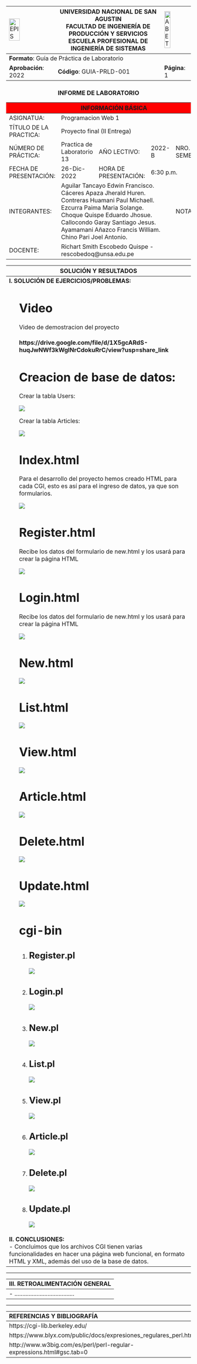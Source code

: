 <div align="center">
<table>
    <theader>
        <tr>
            <td><img src="https://github.com/rescobedoq/pw2/blob/main/epis.png?raw=true" alt="EPIS" style="width:50%; height:auto"/></td>
            <th>
                <span style="font-weight:bold;">UNIVERSIDAD NACIONAL DE SAN AGUSTIN</span><br />
                <span style="font-weight:bold;">FACULTAD DE INGENIERÍA DE PRODUCCIÓN Y SERVICIOS</span><br />
                <span style="font-weight:bold;">ESCUELA PROFESIONAL DE INGENIERÍA DE SISTEMAS</span>
            </th>
            <td><img src="https://github.com/rescobedoq/pw2/blob/main/abet.png?raw=true" alt="ABET" style="width:50%; height:auto"/></td>
        </tr>
    </theader>
    <tbody>
        <tr><td colspan="3"><span style="font-weight:bold;">Formato</span>: Guía de Práctica de Laboratorio</td></tr>
        <tr><td><span style="font-weight:bold;">Aprobación</span>:  2022 </td><td><span style="font-weight:bold;">Código</span>: GUIA-PRLD-001</td><td><span style="font-weight:bold;">Página</span>: 1</td></tr>
    </tbody>
</table>
</div>
<div align="center">
 <h3>INFORME DE LABORATORIO</h3>
</div>
<table>
 <theader>
  <tr><th colspan="6" bgcolor="red">INFORMACIÓN BÁSICA</th></tr>
 </theader>
 <tbody>
  <tr><td>ASIGNATUA:</td><td colspan="5">Programacion Web 1 </td></tr>
  <tr><td>TÍTULO DE LA PRACTICA:</td><td colspan="4">Proyecto final (II Entrega) <td></tr>
  <tr><td>NÚMERO DE PRÁCTICA:</td><td>Practica de Laboratorio 13</td><td>AÑO LECTIVO:</td><td>2022-B</td><td>NRO. SEMESTRE:</td><td>II</td></tr>
  <tr><td>FECHA DE PRESENTACIÓN:</td><td> 26-Dic-2022</td><td>HORA DE PRESENTACIÓN:</td><td colspan="3">6:30 p.m.</td></tr>


  <tr><td>INTEGRANTES:</td><td colspan="3">Aguilar Tancayo Edwin Francisco. <br>Cáceres Apaza Jherald Huren.<br>Contreras Huamani Paul Michaell.
   <br>Ezcurra Paima Maria Solange. <br>Choque Quispe Eduardo Jhosue. <br> Callocondo Garay Santiago Jesus. <br> Ayamamani Añazco Francis William. <br> Chino Pari Joel Antonio. </td><td>NOTA:</td><td>...</td></tr>

  <tr><td>DOCENTE:</td><td colspan="5">Richart Smith Escobedo Quispe - rescobedoq@unsa.edu.pe</td></tr>
 </tbody>
</table>
<table>
 <theader>
  <tr><th>SOLUCIÓN Y RESULTADOS</th></tr>
 </theader>
 <tbody>
  <tr><td><strong>I. SOLUCIÓN DE EJERCICIOS/PROBLEMAS:</strong><br>
  <ul>
      <h1>  Video  </h1> 
         <p>Video de demostracion del proyecto</p>
             <h4>https://drive.google.com/file/d/1X5gcARdS-huqJwNWf3kWglNrCdokuRrC/view?usp=share_link</h4>
    <h1>  Creacion de base de datos:  </h1> 
      <p> Crear la tabla Users: </p>
          <img src="img/crearUsers.png"/>
      <p> Crear la tabla Articles: </p>
          <img src="img/crearArticles.png"/>
          <h1>  Index.html  </h1> 
      <p> Para el desarrollo del proyecto hemos creado HTML para cada CGI, esto es así para el ingreso de datos, ya que son formularios.</p>
          <img src="img/indexhtml.png" />
    <h1> Register.html </h1> 
           <p> Recibe los datos del formulario de new.html y los usará para crear la página HTML </p>
                 <img src="img/registerhtml.png" />
    <h1> Login.html </h1> 
            <p> Recibe los datos del formulario de new.html y los usará para crear la página HTML </p>
                 <img src="img/loginhtml.png" /> 
    <h1> New.html</h1> 
                  <img src="img/newhtml.png" />  
    <h1> List.html</h1>
                  <img src="img/listhtml.png"> 
    <h1> View.html</h1> 
                  <img src="img/viewhtml.png">
    <h1> Article.html </h1> 
                  <img src="img/articlehtml.png"> 
    <h1> Delete.html </h1> 
                  <img src="img/deletehtml.png"> 
    <h1> Update.html </h1>
                  <img src="img/updatehtml.png" />                               
    <h1>  cgi-bin  </h1>
      <ol>  
          <li> <h2> Register.pl </h2> </li>
                        <img src="img/register.png" />    
          <li> <h2> Login.pl </h2> </li>
                        <img src="img/login.png" />   
          <li> <h2> New.pl</h2> </li>
                        <img src="img/new.png" />
          <li> <h2> List.pl</h2> </li>
                        <img src="img/list.png">
          <li> <h2> View.pl</h2> </li>
                        <img src="img/view.png">
          <li> <h2> Article.pl </h2> </li>
                        <img src="img/article.png">
          <li> <h2> Delete.pl </h2> </li>
                        <img src="img/delete.png">
          <li> <h2> Update.pl </h2> </li>
                        <img src="img/update.png" w/>         
      </ol>  
  </ul>
  <tr><td><strong>II. CONCLUSIONES:</strong><br>- Concluimos que los archivos CGI tienen varias funcionalidades en hacer una página web funcional, en formato HTML y XML, además del uso de la base de datos. </td></tr>
 </tbody>
</table>
<hr>
<table>
 <theader>
  <tr><td><strong>III. RETROALIMENTACIÓN GENERAL</strong><br>
  </td><tr>
 </theader>
 <tbody>
  <tr><td>- ......................................
  </td></tr>
 </tbody>
</table>
<hr>
<table>
 <theader>
  <tr><td><strong>REFERENCIAS Y BIBLIOGRAFÍA</strong></td><tr>
 </theader>
 <tbody>
  <tr><td>https://cgi-lib.berkeley.edu/</td></tr>
  <tr><td>https://www.blyx.com/public/docs/expresiones_regulares_perl.html</td></tr>
  <tr><td>http://www.w3big.com/es/perl/perl-regular-expressions.html#gsc.tab=0</td></tr>
 </tbody>
</table>

